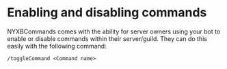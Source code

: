 # Enabling and disabling commands

NYXBCommands comes with the ability for server owners using your bot to enable or disable commands within their server/guild. They can do this easily with the following command:

`/toggleCommand <Command name>`
